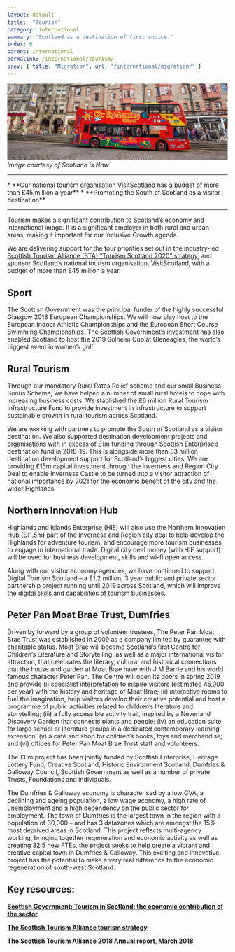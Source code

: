 ```yaml
---
layout: default
title:  "Tourism"
category: international
summary: "Scotland as a destination of first choice."
index: 6
parent: international
permalink: /international/tourism/
prev: { title: "Migration", url: "/international/migration/" }
---
```

![A sightseeing bus](/assets/images/pageimages/international.5.jpg)
*Image courtesy of Scotland is Now*

<hr>
* **Our national tourism organisation VisitScotland has a budget of more than £45 million a year**
* **Promoting the South of Scotland as a visitor destination**

<hr>

Tourism makes a significant contribution to Scotland’s economy and international image. It is a significant employer in both rural and urban areas, making it important for our Inclusive Growth agenda.

We are delivering support for the four priorities set out in the industry-led [Scottish Tourism Alliance (STA) “Tourism Scotland 2020” strategy](http://scottishtourismalliance.co.uk/page/national-strategy/), and sponsor Scotland’s national tourism organisation, VisitScotland, with a budget of more than £45 million a year.

## Sport

The Scottish Government was the principal funder of the highly successful Glasgow 2018 European Championships. We will now play host to the European Indoor Athletic Championships and the European Short Course Swimming Championships.  The Scottish Government’s investment has also enabled Scotland to host the 2019 Solheim Cup at Gleneagles, the world’s biggest event in women’s golf.

## Rural Tourism

Through our mandatory Rural Rates Relief scheme and our small Business Bonus Scheme, we have helped a number of small rural hotels to cope with increasing business costs. We stablished the £6 million Rural Tourism Infrastructure Fund to provide investment in infrastructure to support sustainable growth in rural tourism across Scotland.

We are working with partners to promote the South of Scotland as a visitor destination. We also supported destination development projects and organisations with in excess of £1m funding through Scottish Enterprise’s destination fund in 2018-19. This is alongside more than £3 million destination development support for Scotland’s biggest cities. We are providing £15m capital investment through the Inverness and Region City Deal to enable Inverness Castle to be turned into a visitor attraction of national importance by 2021 for the economic benefit of the city and the wider Highlands.

## Northern Innovation Hub 

Highlands and Islands Enterprise (HIE) will also use the Northern Innovation Hub (£11.5m) part of the Inverness and Region city deal to help develop the Highlands for adventure tourism, and encourage more tourism businesses to engage in international trade.  Digital city deal money (with HIE support) will be used for business development, skills and wi-fi open access.

Along with our visitor economy agencies, we have continued to support Digital Tourism Scotland – a £1.2 million, 3 year public and private sector partnership project running until 2019 across Scotland, which will improve the digital skills and capabilities of tourism businesses.

## Peter Pan Moat Brae Trust, Dumfries

Driven by forward by a group of volunteer trustees, The Peter Pan Moat Brae Trust was established in 2009 as a company limited by guarantee with charitable status. Moat Brae will become Scotland’s first Centre for Children’s Literature and Storytelling, as well as a major international visitor attraction, that celebrates the literary, cultural and historical connections that the house and garden at Moat Brae have with J M Barrie and his world famous character Peter Pan. The Centre will open its doors in spring 2019 and provide (i) specialist interpretation to inspire visitors (estimated 45,000 per year) with the history and heritage of Moat Brae; (ii) interactive rooms to fuel the imagination, help visitors develop their creative potential and host a programme of public activities related to children’s literature and storytelling; (iii) a fully accessible activity trail, inspired by a Neverland Discovery Garden that connects plants and people; (iv) an education suite for large school or literature groups in a dedicated contemporary learning extension; (v) a café and shop for children’s books, toys and merchandise; and (vi) offices for Peter Pan Moat Brae Trust staff and volunteers.

The £8m project has been jointly funded by Scottish Enterprise, Heritage Lottery Fund, Creative Scotland, Historic Environment Scotland, Dumfries & Galloway Council, Scottish Government as well as a number of private Trusts, Foundations and individuals.

The Dumfries & Galloway economy is characterised by a low GVA, a declining and ageing population, a low wage economy, a high rate of unemployment and a high dependency on the public sector for employment. The town of Dumfries is the largest town in the region with a population of 30,000 – and has 3 datazones which are amongst the 15% most deprived areas in Scotland. This project reflects multi-agency working, bringing together regeneration and economic activity as well as creating 32.5 new FTEs, the project seeks to help create a vibrant and creative capital town in Dumfries & Galloway.  This exciting and innovative project has the potential to make a very real difference to the economic regeneration of south-west Scotland.

## Key resources:

**[Scottish Government: Tourism in Scotland: the economic contribution of the sector](https://beta.gov.scot/publications/tourism-scotland-economic-contribution-sector/)**  

**[The Scottish Tourism Alliance tourism strategy](http://scottishtourismalliance.co.uk/page/national-strategy/)**  

**[The Scottish Tourism Alliance 2018 Annual report, March 2018](http://scottishtourismalliance.co.uk/uploads/TS2020/TS2018.compressed.pdf)**   




 
